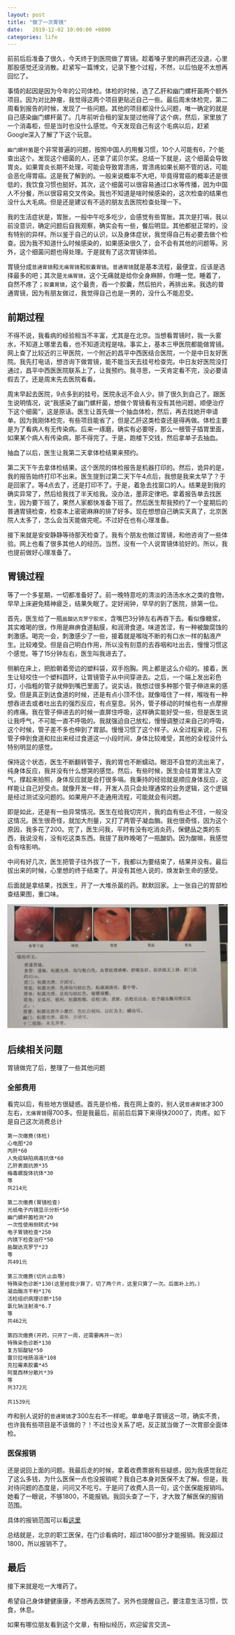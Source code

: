 ```yaml
---
layout: post
title: "做了一次胃镜"
date:   2019-12-02 10:00:00 +0800
categories: life
---
```


前前后后准备了很久，今天终于到医院做了胃镜。趁着嗓子里的麻药还没退，心里那股感觉还没消散。赶紧写一篇博文，记录下整个过程，不然，以后怕是不太想再回忆了。

事情的起因是因为今年的公司体检。体检的时候，选了乙肝和幽门螺杆菌两个额外项目。因为对比肿瘤，我觉得这两个项目更贴近自己一些。最后周末体检完，第二周看到报告的时候，发现了一些问题。其他的项目都没什么问题，唯一确定的就是自己感染幽门螺杆菌了。几年前听合租的室友提过他得了这个病，然后，家里放了一个消毒柜，但是当时也没什么感觉。今天发现自己有这个毛病以后，赶紧Google深入了解了下这个玩意。

`幽门螺杆菌`是个非常普遍的问题，按照中国人的用餐习惯，10个人可能有6，7个能查出这个。发现这个细菌的人，还拿了诺贝尔奖。总结一下就是，这个细菌会导致胃炎。如果胃炎长期不处理，可能会导致胃溃疡，胃溃疡如果长期不管的话，可能会恶化得胃癌。这是我了解到的。一般来说概率不大吧，毕竟得胃癌的概率还是很低的，我饮食习惯也挺好。其次，这个细菌可以很容易通过口水等传播，因为中国人不分餐，所以很容易交叉传染。我也不知道是啥时候感染的，这次检查的结果也没什么大毛病。但是还是建议有不适的朋友去医院检查处理一下。

我的生活症状是，胃胀，一般中午吃多吃少，会感觉有些胃胀。其次是打嗝，我以前没意识，确定问题后自我观察，确实会有一些，餐后明显。其他都挺正常的，没有特别的异样。所以鉴于自己的认识，以及身体症状，我觉得自己有必要去做个检查。因为我不知道什么时候感染的，如果感染很久了，会不会有其他的问题等。另外，这个细菌问题也得处理。于是就有了这次胃镜体验。

胃镜分成`普通胃镜`和`无痛胃镜`和`胶囊胃镜`。`普通胃镜`就是基本流程，最便宜，应该是选择最多的吧；其次是`无痛胃镜`，这个无痛就是给你全身麻醉，你睡一觉。睡着了，自然不疼了；`胶囊胃镜`，这个最贵，吞一个胶囊，然后拍片，再排出来。我选的普通胃镜，因为有朋友做过，我觉得自己也是一男的，没什么不能忍受。

## 前期过程

不得不说，我看病的经验相当不丰富，尤其是在北京。当想看胃镜时，我一头雾水，不知道上哪里去看，也不知道流程是啥。事实上，基本三甲医院都能做胃镜。网上查了比较近的三甲医院，一个附近的昌平中西医结合医院，一个是中日友好医院。我先打电话，想咨询下做胃镜，能不能当天去挂号检查完。中日友好医院没打通过，昌平中西医医院联系上了，让我预约。我寻思，一天肯定看不完，没必要请假去了。还是周末先去医院看看。

周末早起去医院，9点多到的挂号。医院永远不会人少。排了很久到自己了。跟医生说明情况，说“我感染了幽门螺杆菌，想做个胃镜看有没有其他问题，顺便治疗下这个细菌”，这是原话。医生让首先做一个抽血体检，然后，再去找她开申请单。因为我刚体检完，有些项目能省了，但是乙肝这类检查还是得再做。体检主要是为了看病人有无传染病。后来一琢磨，确实有必要呀，那么一根管子插胃里面，如果某个病人有传染病，那不得完了。于是，跑楼下交钱，然后拿单子去抽血。

抽血了以后，医生让我第二天拿体检结果来预约。

第二天下午去拿体检结果。这个医院的体检报告是机器打印的。然后，诡异的是，我的报告始终打印不出来。医生提到过第二天下午4点后，我想是我来太早了？于是回家了。等4点去了，还是打印不了。于是，着急去找窗口的人。结果是到我的确实异常了，然后给我找了半天给我。没办法，墨菲定律吧。拿着报告单去找医生，因为要下班了，果然人家都快准备下班了。然后医生帮我预约了一个星期后的普通胃镜检查，检查本上密密麻麻的排了好多。现在想想自己确实天真了，北京医院人太多了，怎么会当天能做完呢。不过好在也有心理准备。

接下来就是安安静静等待那天检查了。我有个朋友也做过胃镜，和他咨询了一些体验。网上也看了很多其他人的经历。当然，没有一个人说胃镜体验好的。所以，我也提前做好心理准备了。

## 胃镜过程

等了一个多星期，一切都准备好了。前一晚特意吃的清淡的汤汤水水之类的食物，早早上床避免精神疲乏，结果失眠了。定好闹钟，早早的到了医院，排第一位。

首先，医生给了一瓶`盐酸达克罗宁胶浆`，含嘴巴3分钟左右再吞下去。看似像糖浆，其实难喝的很，作用是麻痹食道黏膜，和润滑食道。味道苦涩，有一种被酸腐蚀的刺激感。喝完一会，刺激感少了一些，接着就是喉咙不断的有口水一样的黏液产生。比较难受。但是自己明白作用，所以没有刻意的去吞咽和吐出去，慢慢习惯这个感觉。等了15分钟左右，医生叫我进去了。

侧躺在床上，把脸朝着旁边的塑料袋，双手抱胸。网上都是这么介绍的。接着，医生让轻咬住一个塑料圆环，让胃镜管子从中间穿进去。之后，一个端上发出彩色灯，小指粗的管子就伸到嘴巴里面了。说实话，我想过很多种那个管子伸进来的感受。但是真正到达食道的时候，还是有点小顶不住。就像噎住了一样，喉咙有一种想吞进去或者吐出去的强烈反应，有点窒息。另外，管子移动的时候也有一点摩擦的疼痛。我在管子伸进去的时候一直屏住呼吸，这样确实能好受一些，但是医生说让我呼气，不可能一直不呼吸的。我就强迫自己放松，慢慢调整过来自己的呼吸，这个时候，管子差不多也伸到了胃部。慢慢习惯了这个样子。从全过程来说，只有管子伸到食道和拉出来经过食道这一小段时间，身体比较难受，其他的全程没什么特别明显的感觉。

保持这个状态，医生不断翻转管子，我的胃也不断蠕动。眼泪不自觉的流出来了，纯身体反应，我并没有什么想哭的感觉。然后，有些时候，医生会往胃里注入空气，撑起来拍照，身体反应就是会打很多嗝。我秉持的经验就是顺应身体反应，这样能让自己好受点。就像开发一样，开发人员只会处理通常的业务逻辑，这个逻辑是经过测试没问题的。如果用户不走通用流程，可能就会有问题。

即是如此，还是有一些异常情况。医生在给我切完片，我的血有些止不住，一般没这情况。医生很奇怪，就加大剂量，又打了两管子凝血酶。我也很奇怪，因为这个原因，我多花了200。完了，医生问我，平时有没有吃消炎药，保健品之类的东西，我说没有，没有吃这类东西。我提了我昨晚喝了一瓶酸奶。因为酸嘛，我感觉会有啥影响。

中间有好几次，医生把管子往外拔了一下，我都以为要结束了，结果并没有。最后拔出来的时候，心里想的终于结束了。并没有其他人说的，焕发新生命的感受。

后面就是拿结果，找医生，开了一大堆杀菌的药。默默回家。上一张自己的胃部检查结果图，重口味。

![图片](/static/assert/imgs/weijing.jpeg)

## 后续相关问题

胃镜做完了后，整理了一些其他问题

### 全部费用

看完以后，有些地方很疑惑。首先是价格，我在网上查的，别人说`普通胃镜`才300左右，`无痛胃镜`得700多。但是我最后，前前后后算下来得快2000了，肉疼。如下是自己这次消费总计

```text
第一次缴费(体检)
心电图*20
丙肝*60
人免疫缺陷病毒抗体*60
乙肝表面抗原*35
梅毒螺旋体抗体*30
等
共214元

第二次缴费(胃镜检查)
光纸电子内镜显示分析*50
幽门螺杆菌检测*20
一次性使用侧转式*98
电子胃镜检查*250
内镜下检查治疗*50
盐酸达克罗宁*23
等
共491元

第三次缴费(切片止血等)
特殊染色诊断*130(这里给我少算了，切了两个片，这里只算了一次。后面补上的。)
凝血酶冻干粉*176
活检组织病理诊断*150
氯化钠注射液*6.7
等
共462元

第四次缴费(开药，只开了一周，还需要再开一次)
特殊染色诊断*130
复方铝酸铋*50
雷贝拉唑肠溶液*108
克拉霉素胶囊*45
阿莫西林分散片*39
等
共372元

共1539元
```

咋和别人说好的`普通胃镜`才300左右不一样呢。单单电子胃镜这一项，确实不贵，也许我有些项目是不该做的？！不过也没关系了吧，反正就当做了一次胃部全面体检。

### 医保报销

还是说回上面的问题。我最后走的时候，拿着收费票据有些疑惑，因为我感觉我花了这么多钱，为什么医保一点也没报销呢？我自己本身对医保不太了解。但是，我对待问题的态度是，问问又不吃亏。于是问了收费人员一句，这个医保能报销吗。她看了一眼说，不够1800，不能报销。我回头查了一下，才大致了解医保的报销范围。

具体的报销范围可以看[这里](https://www.xwhosp.com.cn/Html/News/Articles/10007412.html)

总结就是，北京的职工医保，在门诊看病时，超过1800部分才能报销。我没超过1800，所以报销不了。

## 最后

接下来就是吃一大堆药了。

希望自己身体健健康康，不想再去医院了。另外也提醒自己，要注意生活习惯，饮食，休息。

如果有哪位朋友看到这个文章，有相似经历，欢迎留言交流~
